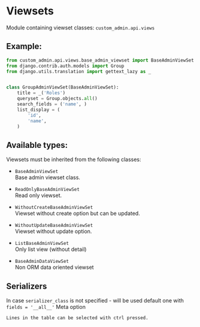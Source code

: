 # Viewsets

Module containing viewset classes: `custom_admin.api.views`

## Example:

```python
from custom_admin.api.views.base_admin_viewset import BaseAdminViewSet
from django.contrib.auth.models import Group
from django.utils.translation import gettext_lazy as _


class GroupAdminViewSet(BaseAdminViewSet):
    title = _('Roles')
    queryset = Group.objects.all()
    search_fields = ('name', )
    list_display = (
        'id',
        'name',
    )
```

## Available types:

Viewsets must be inherited from the following classes:

- `BaseAdminViewSet`\
Base admin viewset class.

- `ReadOnlyBaseAdminViewSet`\
Read only viewset.

- `WithoutCreateBaseAdminViewSet`\
Viewset without create option but can be updated.

- `WithoutUpdateBaseAdminViewSet`\
Viewset without update option.

- `ListBaseAdminViewSet`\
Only list view (without detail)

- `BaseAdminDataViewSet`\
Non ORM data oriented viewset

## Serializers

In case `serializer_class` is not specified - will be used default one with `fields = '__all__'` Meta option

```admonish info
Lines in the table can be selected with ctrl pressed.
```
